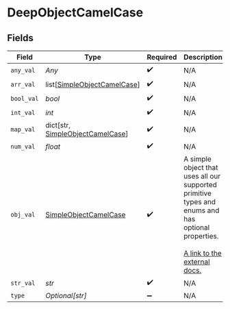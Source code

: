 # DeepObjectCamelCase


## Fields

| Field                                                                                                                                                             | Type                                                                                                                                                              | Required                                                                                                                                                          | Description                                                                                                                                                       |
| ----------------------------------------------------------------------------------------------------------------------------------------------------------------- | ----------------------------------------------------------------------------------------------------------------------------------------------------------------- | ----------------------------------------------------------------------------------------------------------------------------------------------------------------- | ----------------------------------------------------------------------------------------------------------------------------------------------------------------- |
| `any_val`                                                                                                                                                         | *Any*                                                                                                                                                             | :heavy_check_mark:                                                                                                                                                | N/A                                                                                                                                                               |
| `arr_val`                                                                                                                                                         | list[[SimpleObjectCamelCase](../../models/shared/simpleobjectcamelcase.md)]                                                                                       | :heavy_check_mark:                                                                                                                                                | N/A                                                                                                                                                               |
| `bool_val`                                                                                                                                                        | *bool*                                                                                                                                                            | :heavy_check_mark:                                                                                                                                                | N/A                                                                                                                                                               |
| `int_val`                                                                                                                                                         | *int*                                                                                                                                                             | :heavy_check_mark:                                                                                                                                                | N/A                                                                                                                                                               |
| `map_val`                                                                                                                                                         | dict[str, [SimpleObjectCamelCase](../../models/shared/simpleobjectcamelcase.md)]                                                                                  | :heavy_check_mark:                                                                                                                                                | N/A                                                                                                                                                               |
| `num_val`                                                                                                                                                         | *float*                                                                                                                                                           | :heavy_check_mark:                                                                                                                                                | N/A                                                                                                                                                               |
| `obj_val`                                                                                                                                                         | [SimpleObjectCamelCase](../../models/shared/simpleobjectcamelcase.md)                                                                                             | :heavy_check_mark:                                                                                                                                                | A simple object that uses all our supported primitive types and enums and has optional properties.<br/><br/>[A link to the external docs.](https://docs.speakeasyapi.dev) |
| `str_val`                                                                                                                                                         | *str*                                                                                                                                                             | :heavy_check_mark:                                                                                                                                                | N/A                                                                                                                                                               |
| `type`                                                                                                                                                            | *Optional[str]*                                                                                                                                                   | :heavy_minus_sign:                                                                                                                                                | N/A                                                                                                                                                               |